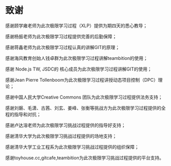 # 致谢

感谢顾学雍老师为此次极限学习过程（XLP）提供为期四天的悉心教导；

感谢杨振老师为此次极限学习过程提供完善的后勤保障；

感谢蒋鑫老师为此次极限学习过程认真的讲解GIT的原理；

感谢海风教育创始人钱卓群为此次极限学习过程讲解teambition的使用；

感谢 Node.js TW, JSDC的 核心成员为此次极限学习过程讲解GIT的使用；

感谢Jean Pierre Tollenboom为此次极限学习过程讲授动态项目控制（DPC）理论；

感谢中国人民大学Creative Commons 团队为此次极限学习过程提供法务支持；

感谢刘磐、毛潇、古茜、刘玄、姜峰、张衡等挑战方为此次极限学习过程提供的全程的指导和对抗；

感谢卢达溶老师为此次极限学习挑战过程提供的指导好支持；

感谢清华大学为此次极限学习挑战过程提供的场地支持；

感谢清华大学工业工程系为此次极限学习挑战过程提供的组织保障；

感谢toyhouse.cc,gitcafe,teambition为此次极限学习挑战过程提供的平台支持。

